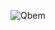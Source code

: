 ![Qbem](https://images.squarespace-cdn.com/content/v1/6298b052e407667e7e44c2ed/3de1daff-7c9e-416a-a4d4-987a2775f807/Logo-QBem---Ecossistema-Quiver.png?format=100w)
